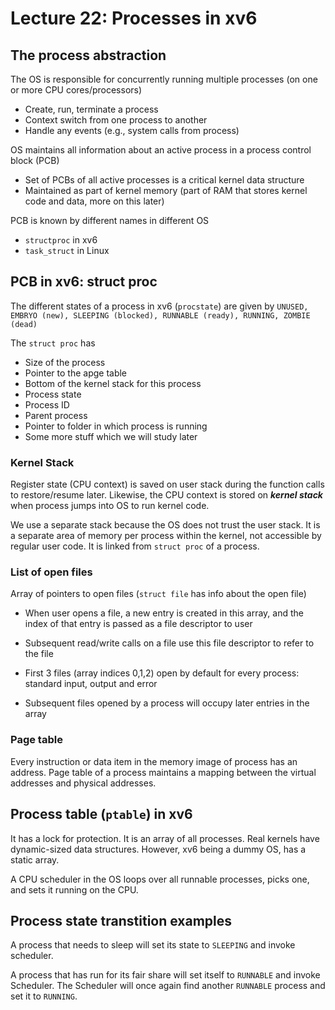 # Lecture 22: Processes in xv6

## The process abstraction

The OS is responsible for concurrently running multiple processes (on one or more CPU cores/processors)

- Create, run, terminate a process
- Context switch from one process to another
- Handle any events (e.g., system calls from process)

OS maintains all information about an active process in a process control block (PCB)

- Set of PCBs of all active processes is a critical kernel data structure
- Maintained as part of kernel memory (part of RAM that stores kernel code and data, more on this later)

PCB is known by different names in different OS

- `structproc` in xv6
- `task_struct` in Linux

## PCB in xv6: struct proc

The different states of a process in xv6 (`procstate`) are given by `UNUSED, EMBRYO (new), SLEEPING (blocked), RUNNABLE (ready), RUNNING, ZOMBIE (dead)`

The `struct proc` has

- Size of the process
- Pointer to the apge table
- Bottom of the kernel stack for this process
- Process state
- Process ID
- Parent process
- Pointer to folder in which process is running
- Some more stuff which we will study later

### Kernel Stack

Register state (CPU context) is saved on user stack during the function calls to restore/resume later. Likewise, the CPU context is stored on ***kernel stack*** when process jumps into OS to run kernel code.

We use a separate stack because the OS does not trust the user stack. It is a separate area of memory per process within the kernel, not accessible by regular user code. It is linked from `struct proc` of a process.

### List of open files

Array of pointers to open files (`struct file` has info about the open file)

- When user opens a file, a new entry is created in this array, 
  and the index of that entry is passed as a file descriptor to 
  user
- Subsequent read/write calls on a file use this file 
  descriptor to refer to the file
- First 3 files (array indices 0,1,2) open by default for every process: standard input, output and error

- Subsequent files opened by a process will occupy later entries in the array

### Page table

Every instruction or data item in the memory image of process has an address. Page table of a process maintains a mapping between the virtual addresses and physical addresses.

## Process table (`ptable`) in xv6

It has a lock for protection. It is an array of all processes. Real kernels have dynamic-sized data structures. However, xv6 being a dummy OS, has a static array.

A CPU scheduler in the OS loops over all runnable processes, picks one, and sets it running on the CPU.

## Process state transtition examples

A process that needs to sleep will set its state to `SLEEPING` and invoke scheduler.

A process that has run for its fair share will set itself to `RUNNABLE` and invoke Scheduler. The Scheduler will once again find another `RUNNABLE` process and set it to `RUNNING`.